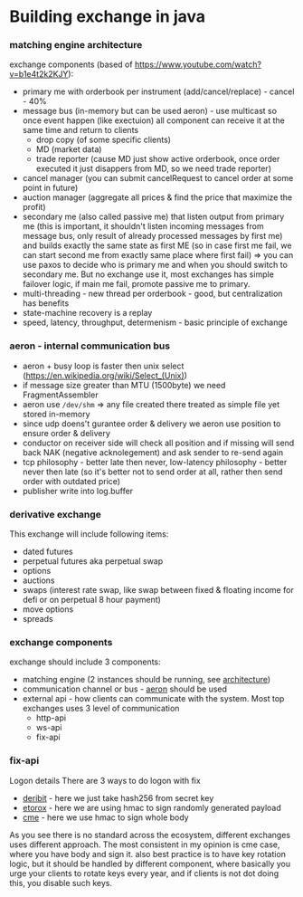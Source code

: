 # Building exchange in java


### matching engine architecture
exchange components (based of https://www.youtube.com/watch?v=b1e4t2k2KJY):
* primary me with orderbook per instrument (add/cancel/replace) - cancel - 40%
* message bus (in-memory but can be used aeron) - use multicast so once event happen (like exectuion) all component can receive it at the same time and return to clients
    * drop copy (of some specific clients)
    * MD (market data)
    * trade reporter (cause MD just show active orderbook, once order executed it just disappers from MD, so we need trade reporter)
* cancel manager (you can submit cancelRequest to cancel order at some point in future)
* auction manager (aggregate all prices & find the price that maximize the profit)
* secondary me (also called passive me) that listen output from primary me (this is important, it shouldn't listen incoming messages from message bus, only result of already processed messages by first me) and builds exactly the same state as first ME (so in case first me fail, we can start second me from exactly same place where first fail) => you can use paxos to decide who is primary me and when you should switch to secondary me. But no exchange use it, most exchanges has simple failover logic, if main me fail, promote passive me to primary.
* multi-threading - new thread per orderbook - good, but centralization has benefits
* state-machine recovery is a replay
* speed, latency, throughput, determenism - basic principle of exchange

### aeron - internal communication bus
* aeron + busy loop is faster then unix select (https://en.wikipedia.org/wiki/Select_(Unix))
* if message size greater than MTU (1500byte) we need FragmentAssembler
* aeron use `/dev/shm` => any file created there treated as simple file yet stored in-memory
* since udp doens't gurantee order & delivery we aeron use position to ensure order & delivery
* conductor on receiver side will check all position and if missing will send back NAK (negative acknolegement) and ask sender to re-send again
* tcp philosophy - better late then never, low-latency philosophy - better never then late (so it's better not to send order at all, rather then send order with outdated price)
* publisher write into log.buffer

### derivative exchange
This exchange will include following items:
* dated futures
* perpetual futures aka perpetual swap
* options
* auctions
* swaps (interest rate swap, like swap between fixed & floating income for defi or on perpetual 8 hour payment)
* move options
* spreads

### exchange components
exchange should include 3 components:
* matching engine (2 instances should be running, see [architecture](#matching-engine-architecture))
* communication channel or bus - [aeron](#aeron---internal-communication-bus) should be used
* external api - how clients can communicate with the system. Most top exchanges uses 3 level of communication
    * http-api
    * ws-api
    * fix-api

### fix-api
Logon details
There are 3 ways to do logon with fix
* [deribit](https://docs.deribit.com/#logon-a) - here we just take hash256 from secret key
* [etorox](https://etorox.com/etorox-fix-api/#FIX-Session-Level-Messages) - here we are using hmac to sign randomly generated payload
* [cme](https://www.cmegroup.com/confluence/display/EPICSANDBOX/Session+Layer+-+Logon#SessionLayerLogon-Step2-CreateSignatureusingSecretKeyandCanonicalFIXMessage) - here we use hmac to sign whole body

As you see there is no standard across the ecosystem, different exchanges uses different approach. The most consistent in my opinion is cme case, where you have body and sign it.
also best practice is to have key rotation logic, but it should be handled by different component, where basically you urge your clients to rotate keys every year, and if clients is not dot doing this, you disable such keys.